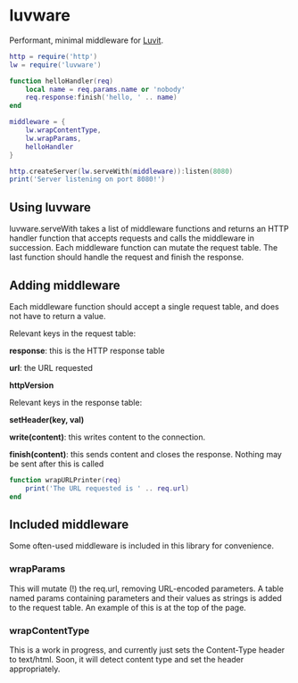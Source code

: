 # luvware

Performant, minimal middleware for [Luvit](https://github.com/luvit/luvit).

````lua
http = require('http')
lw = require('luvware')

function helloHandler(req)
	local name = req.params.name or 'nobody'
	req.response:finish('hello, ' .. name)
end

middleware = {
	lw.wrapContentType,
	lw.wrapParams,
	helloHandler
}

http.createServer(lw.serveWith(middleware)):listen(8080)
print('Server listening on port 8080!')
````

## Using luvware

luvware.serveWith takes a list of middleware functions and returns an HTTP handler function that accepts requests and calls the middleware in succession. Each middleware function can mutate the request table. The last function should handle the request and finish the response.

## Adding middleware

Each middleware function should accept a single request table, and does not have to return a value. 

Relevant keys in the request table:

**response**: this is the HTTP response table

**url**: the URL requested

**httpVersion**

Relevant keys in the response table:

**setHeader(key, val)**

**write(content)**: this writes content to the connection.

**finish(content)**: this sends content and closes the response. Nothing may be sent after this is called

````lua
function wrapURLPrinter(req)
	print('The URL requested is ' .. req.url)
end
````

## Included middleware

Some often-used middleware is included in this library for convenience.

### wrapParams

This will mutate (!) the req.url, removing URL-encoded parameters. A table named params containing parameters and their values as strings is added to the request table. An example of this is at the top of the page.

### wrapContentType

This is a work in progress, and currently just sets the Content-Type header to text/html. Soon, it will detect content type and set the header appropriately.
